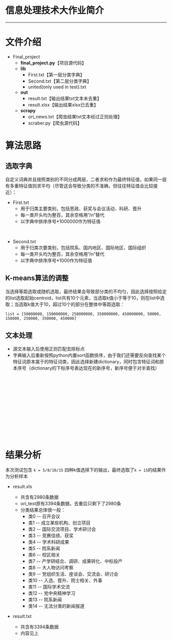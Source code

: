 # 信息处理技术大作业简介

---

# 文件介绍

- Final_project
    - **final_project.py**【项目源代码】
    - **lib**
        - First.txt【第一层分类字典】
        - Second.txt【第二层分类字典】
        - united(only used in test).txt
    - **out**
        - result.txt【输出结果txt文本未去重】
        - result.xlsx【输出结果xlsx已去重】
    - **scrapy**
        - ori_news.txt【爬虫结果txt文本经过正则处理】
        - scraber.py【爬虫源代码】

# 算法思路

## 选取字典

自定义词典并且按照类别的不同分成两层，二者求和作为最终特征值，如果同一层有多重特征值则求平均（尽管这会导致分类的不准确，但往往特征值会比较接近）：

- First.txt
    - 用于归类主要类别，包括思政、获奖与会议活动、科研、晋升
    - 每一类开头均为整百，其余空格用“/n”替代
    - 以字典中排序序号*1000000作为特征值

</br>

- Second.txt
    - 用于归类次要类别，包括院系、国内地区、国际地区、国际组织
    - 每一类开头均为整百，其余空格用“/n”替代
    - 以字典中排序序号*1000作为特征值

## K-means算法的调整

当选择等距选取或随机选取，最终结果会导致部分类的不均匀，因此选择按照给定的list选取起始centroid，list共有10个元素，当选取k值小于等于10，则在list中选取；当选取k值大于10，超过10个的部分在整体中等距选取：

```
list = [50000000, 150000000, 250000000, 350000000, 450000000, 50000, 150000, 250000, 350000, 450000]
```

## 文本处理
- 源文本输入后使用正则匹配去除标点
- 字典输入后重新按照python内置sort函数排序，由于我们还需要反向查找某个特征词原本属于的特征词类，因此选择新建dictionary，同时包含特征词和原本序号（dictionary的下标序号表达现在的新序号，新序号便于对半查找）

</br>
</br>
</br>
</br>
</br>
</br>
</br>
</br>
</br>
</br>
</br>


# 结果分析
本次测试包含 ```k = 5/8/10/15``` 四种k值选择下的输出，最终选取了```k = 15```的结果作为分析样本

- result.xls
    - 共含有2980条数据
    - ori_test原有3394条数据，去重后只剩下了2980条
    - 分类结果总体很一般：
        - 类0 -- 召开会议
        - 类1 -- 成立某些机构、创立项目
        - 类2 -- 国际交流项目、学术研讨会
        - 类3 -- 竞赛佳绩、获奖
        - 类4 -- 学术科研成果
        - 类5 -- 院系新闻
        - 类6 -- 校区相关
        - 类7 -- 产学研结合、调研、成果转化、中标投产
        - 类8 -- 大人物访问考察
        - 类9 -- 党组织生活、座谈会、交流会、研讨会
        - 类10 -- 入选、晋升、院士相关、外事
        - 类11 -- 国际学术交流
        - 类12 -- 党中央精神学习
        - 类13 -- 院系新闻
        - 类14 -- 无法分类的新闻报道

- result.txt
    - 共含有3394条数据
    - 内容见上



